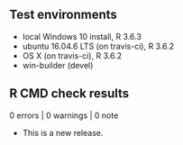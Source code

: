 ## Test environments
* local Windows 10 install, R 3.6.3
* ubuntu 16.04.6 LTS (on travis-ci), R 3.6.2
* OS X (on travis-ci), R 3.6.2
* win-builder (devel)

## R CMD check results

0 errors | 0 warnings | 0 note

* This is a new release.
